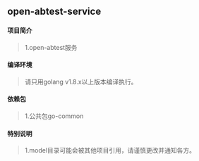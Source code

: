 ## open-abtest-service

#### 项目简介
> 1.open-abtest服务

#### 编译环境
> 请只用golang v1.8.x以上版本编译执行。

#### 依赖包
> 1.公共包go-common

#### 特别说明
> 1.model目录可能会被其他项目引用，请谨慎更改并通知各方。
